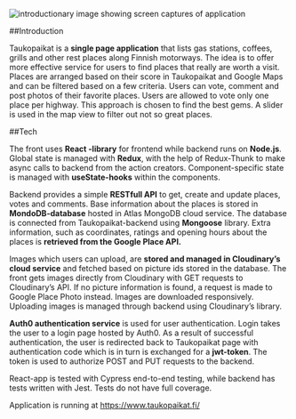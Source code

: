 ![introductionary image showing screen captures of application](https://res.cloudinary.com/drugozaqq/image/upload/v1577024167/info_kjv5vf.png)

##Introduction

Taukopaikat is a **single page application** that lists gas stations, coffees, grills and other rest places along Finnish motorways. The idea is to offer more effective service for users to find places that really are worth a visit. Places are arranged based on their score in Taukopaikat and Google Maps and can be filtered based on a few criteria. Users can vote, comment and post photos of their favorite places. Users are allowed to vote only one place per highway. This approach is chosen to find the best gems. A slider is used in the map view to filter out not so great places.

##Tech

The front uses **React -library** for frontend while backend runs on **Node.js**. Global state is managed with **Redux**, with the help of Redux-Thunk to make async calls to backend from the action creators. Component-specific state is managed with **useState-hooks** within the components.

Backend provides a simple **RESTfull API** to get, create and update places, votes and comments. Base information about the places is stored in **MondoDB-database** hosted in Atlas MongoDB cloud service. The database is connected from Taukopaikat-backend using **Mongoose** library. Extra information, such as coordinates, ratings and opening hours about the places is **retrieved from the Google Place API.**

Images which users can upload, are **stored and managed in Cloudinary’s cloud service** and fetched based on picture ids stored in the database. The front gets images directly from Cloudinary with GET requests to Cloudinary’s API. If no picture information is found, a request is made to Google Place Photo instead. Images are downloaded responsively. Uploading images is managed through backend using Cloudinary’s library. 

**Auth0 authentication service** is used for user authentication. Login takes the user to a login page hosted by Auth0. As a result of successful authentication, the user is redirected back to Taukopaikat page with authentication code which is in turn is exchanged for a **jwt-token**. The token is used to authorize POST and PUT requests to the backend. 

React-app is tested with Cypress end-to-end testing, while backend has tests written with Jest. Tests do not have full coverage.

Application is running at https://www.taukopaikat.fi/
